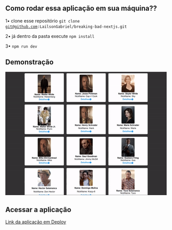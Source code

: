 ## Como rodar essa aplicação em sua máquina??
1• clone esse repositório <code>git clone git@github.com:LailsonGabriel/breaking-bad-nextjs.git</code>

2• já dentro da pasta execute <code>npm install</code>

3• <code>npm run dev</code>

## Demonstração
![GIF](https://github.com/LailsonGabriel/breaking-bad-nextjs/blob/main/ezgif.com-gif-maker%20(2).gif)

## Acessar a aplicação
<a href="https://breaking-bad-pied.vercel.app/">Link da aplicação em Deploy</a>
